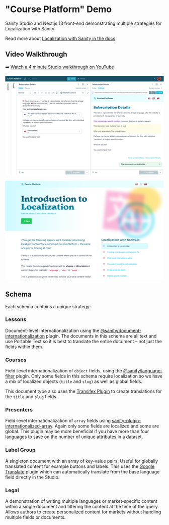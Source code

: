 # "Course Platform" Demo

Sanity Studio and Next.js 13 front-end demonstrating multiple strategies for Localization with Sanity

Read more about [Localization with Sanity in the docs](https://www.sanity.io/docs/localization).

## Video Walkthrough

➡️ [Watch a 4 minute Studio walkthrough on YouTube](https://www.youtube.com/watch?v=6acLvAvvG2w)

![Course Platform Studio](./img/course-platform-studio.png)

![Course Platform Website](./img/course-platform-website.png)

## Schema

Each schema contains a unique strategy:

### Lessons

Document-level internationalization using the [@sanity/document-internationalization](https://www.npmjs.com/package/@sanity/document-internationalization) plugin. The documents in this schema are all text and use Portable Text so it is best to translate the entire document – not just the fields within them.

### Courses

Field-level internationalization of `object` fields, using the [@sanity/language-filter](https://www.npmjs.com/package/@sanity/language-filter) plugin. Only some fields in this schema require localization so we have a mix of localized objects (`title` and `slug`) as well as global fields.

This document type also uses the [Transifex Plugin](https://www.sanity.io/plugins/sanity-plugin-transifex) to create translations for the `title` and `slug` fields.

### Presenters

Field-level internationalization of `array` fields using [sanity-plugin-internationalized-array](https://www.npmjs.com/package/sanity-plugin-internationalized-array). Again only some fields are localized and some are global. This plugin may be more beneficial if you have more than four languages to save on the number of unique attributes in a dataset.

### Label Group

A singleton document with an array of key-value pairs. Useful for globally translated content for example buttons and labels. This uses the [Google Translate](https://www.sanity.io/plugins/sanity-plugin-google-translate) plugin which can automatically translate from the base language field directly in the Studio.

### Legal

A demonstration of writing multiple languages or market-specific content within a single document and filtering the content at the time of the query. Allows authors to create personalized content for markets without handling multiple fields or documents.
